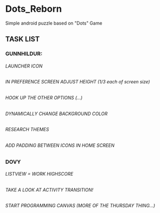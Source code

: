 # Dots_Reborn
Simple android puzzle based on "Dots" Game

## TASK LIST
### GUNNHILDUR:
###### LAUNCHER ICON
###### IN PREFERENCE SCREEN ADJUST HEIGHT (1/3 each of screen size)
###### HOOK UP THE OTHER OPTIONS (...)
###### DYNAMICALLY CHANGE BACKGROUND COLOR
###### RESEARCH THEMES
###### ADD PADDING BETWEEN ICONS IN HOME SCREEN

### DOVY
###### LISTVIEW = WORK HIGHSCORE
###### TAKE A LOOK AT ACTIVITY TRANSITION!
###### START PROGRAMMING CANVAS (MORE OF THE THURSDAY THING...)

